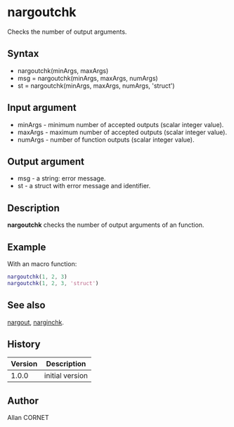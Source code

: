 

# nargoutchk

Checks the number of output arguments.

## Syntax

- nargoutchk(minArgs, maxArgs)
- msg = nargoutchk(minArgs, maxArgs, numArgs)
- st = nargoutchk(minArgs, maxArgs, numArgs, 'struct')

## Input argument

 - minArgs - minimum number of accepted outputs (scalar integer value).
 - maxArgs - maximum number of accepted outputs (scalar integer value).
 - numArgs - number of function outputs (scalar integer value).

## Output argument

 - msg - a string: error message.
 - st - a struct with error message and identifier.

## Description


  <p><b>nargoutchk</b> checks the number of output arguments of an function.</p>


## Example

With an macro function:
```matlab
nargoutchk(1, 2, 3)
nargoutchk(1, 2, 3, 'struct')
```

## See also

[nargout](nargin.md), [narginchk](nargoutchk.md).
## History

|Version|Description|
|------|------|
|1.0.0|initial version|


## Author

Allan CORNET



